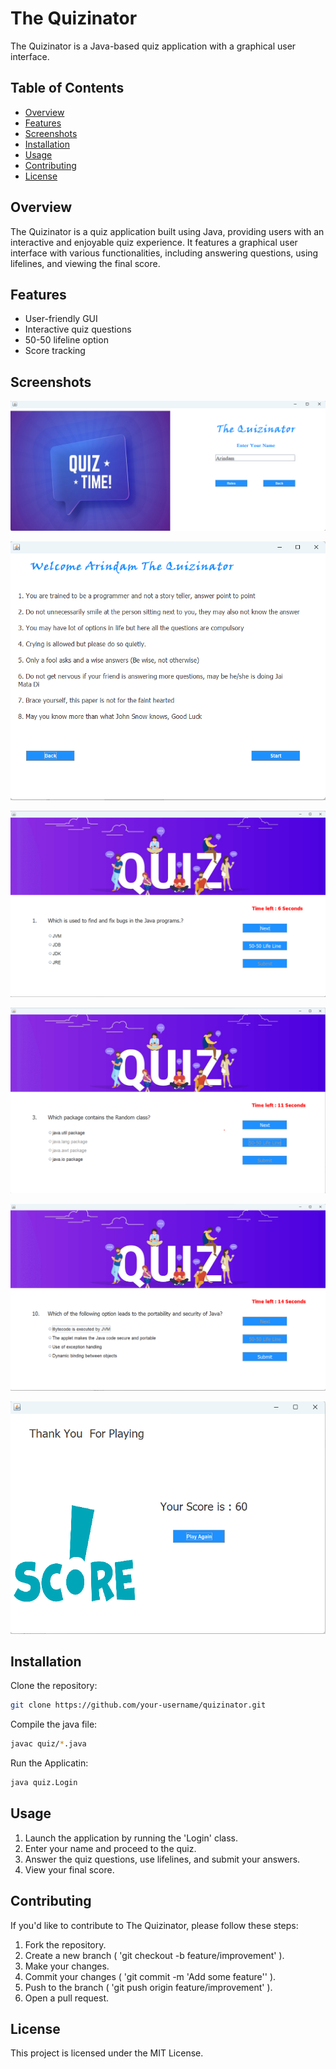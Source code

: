 # The Quizinator

The Quizinator is a Java-based quiz application with a graphical user interface.

## Table of Contents

- [Overview](#overview)
- [Features](#features)
- [Screenshots](#screenshots)
- [Installation](#installation)
- [Usage](#usage)
- [Contributing](#contributing)
- [License](#license)

## Overview

The Quizinator is a quiz application built using Java, providing users with an interactive and enjoyable quiz experience. It features a graphical user interface with various functionalities, including answering questions, using lifelines, and viewing the final score.

## Features

- User-friendly GUI
- Interactive quiz questions
- 50-50 lifeline option
- Score tracking

## Screenshots

![Login](icons/R1.png)

![Rules](icons/R2.png)

![Quiz](icons/R3.png)

![Quiz](icons/R4.png)

![Submit](icons/R5.png)

![Score](icons/R6.png)


## Installation

Clone the repository:

```bash
git clone https://github.com/your-username/quizinator.git
```
Compile the java file:

```bash
javac quiz/*.java
```
Run the Applicatin:

```bash
java quiz.Login
```



## Usage
1. Launch the application by running the 'Login' class.
1. Enter your name and proceed to the quiz.
1. Answer the quiz questions, use lifelines, and submit your answers.
1. View your final score.

## Contributing

If you'd like to contribute to The Quizinator, please follow these steps:
1. Fork the repository.
2. Create a new branch ( 'git checkout -b feature/improvement' ).
3. Make your changes.
4. Commit your changes ( 'git commit -m 'Add some feature'' ).
5. Push to the branch ( 'git push origin feature/improvement' ).
6. Open a pull request.

## License

This project is licensed under the MIT License.
